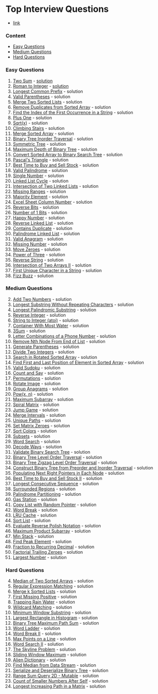 # Top Interview Questions
- [link](https://leetcode.com/problem-list/top-interview-questions/)

### Content
- [Easy Questions](https://github.com/aarondelgiudice/leetCode/tree/main/top_questions#easy-questions)
- [Medium Questions](https://github.com/aarondelgiudice/leetCode/tree/main/top_questions#medium-questions)
- [Hard Questions](https://github.com/aarondelgiudice/leetCode/tree/main/top_questions#hard-questions)

### Easy Questions
1. [Two Sum](https://leetcode.com/problems/two-sum/) - [solution](https://github.com/aarondelgiudice/leetCode/blob/main/src/twoSum.py)
13. [Roman to Integer]() - [solution](https://github.com/aarondelgiudice/leetCode/blob/main/src/romanToInteger.py)
14. [Longest Common Prefix]() - solution
20. [Valid Parentheses]() - solution
21. [Merge Two Sorted Lists]() - solution
26. [Remove Duplicates from Sorted Array]() - solution
28. [Find the Index of the First Occurrence in a String]() - solution
66. [Plus One]() - solution
69. [Sqrt(x)]() - solution
70. [Climbing Stairs]() - solution
88. [Merge Sorted Array]() - solution
94. [Binary Tree Inorder Traversal]() - solution
101. [Symmetric Tree]() - solution
104. [Maximum Depth of Binary Tree]() - solution
108. [Convert Sorted Array to Binary Search Tree]() - solution
118. [Pascal's Triangle]() - solution
121. [Best Time to Buy and Sell Stock]() - solution
125. [Valid Palindrome]() - solution
136. [Single Number]() - solution
141. [Linked List Cycle]() - solution
160. [Intersection of Two Linked Lists]() - solution
163. [Missing Ranges]() - solution
169. [Majority Element]() - solution
171. [Excel Sheet Column Number]() - solution
190. [Reverse Bits]() - solution
191. [Number of 1 Bits]() - solution
202. [Happy Number]() - solution
206. [Reverse Linked List]() - solution
217. [Contains Duplicate]() - solution
234. [Palindrome Linked List]() - solution
242. [Valid Anagram]() - solution
268. [Missing Number]() - solution
283. [Move Zeroes]() - solution
326. [Power of Three]() - solution
344. [Reverse String]() - solution
350. [Intersection of Two Arrays II]() - solution
387. [First Unique Character in a String]() - solution
412. [Fizz Buzz]() - solution

### Medium Questions
2. [Add Two Numbers]() - solution
3. [Longest Substring Without Repeating Characters]() - solution
5. [Longest Palindromic Substring]() - solution
7. [Reverse Integer]() - solution
8. [String to Integer (atoi)]() - solution
11. [Container With Most Water]() - solution
15. [3Sum]() - solution
17. [Letter Combinations of a Phone Number]() - solution
19. [Remove Nth Node From End of List]() - solution
22. [Generate Parentheses]() - solution
29. [Divide Two Integers]() - solution
33. [Search in Rotated Sorted Array]() - solution
34. [Find First and Last Position of Element in Sorted Array]() - solution
36. [Valid Sudoku]() - solution
38. [Count and Say]() - solution
46. [Permutations]() - solution
48. [Rotate Image]() - solution
49. [Group Anagrams]() - solution
50. [Pow(x, n)]() - solution
53. [Maximum Subarray]() - solution
54. [Spiral Matrix]() - solution
55. [Jump Game]() - solution
56. [Merge Intervals]() - solution
62. [Unique Paths]() - solution
73. [Set Matrix Zeroes]() - solution
75. [Sort Colors]() - solution
78. [Subsets]() - solution
79. [Word Search]() - solution
91. [Decode Ways]() - solution
98. [Validate Binary Search Tree]() - solution
102. [Binary Tree Level Order Traversal]() - solution
103. [Binary Tree Zigzag Level Order Traversal]() - solution
105. [Construct Binary Tree from Preorder and Inorder Traversal]() - solution
116. [Populating Next Right Pointers in Each Node]() - solution
122. [Best Time to Buy and Sell Stock II]() - solution
128. [Longest Consecutive Sequence]() - solution
130. [Surrounded Regions]() - solution
131. [Palindrome Partitioning]() - solution
134. [Gas Station]() - solution
138. [Copy List with Random Pointer]() - solution
139. [Word Break]() - solution
146. [LRU Cache]() - solution
148. [Sort List]() - solution
150. [Evaluate Reverse Polish Notation]() - solution
152. [Maximum Product Subarray]() - solution
155. [Min Stack]() - solution
162. [Find Peak Element]() - solution
166. [Fraction to Recurring Decimal]() - solution
172. [Factorial Trailing Zeroes]() - solution
179. [Largest Number]() - solution

### Hard Questions
4. [Median of Two Sorted Arrays]() - solution
10. [Regular Expression Matching]() - solution
23. [Merge k Sorted Lists]() - solution
41. [First Missing Positive]() - solution
42. [Trapping Rain Water]() - solution
44. [Wildcard Matching]() - solution
76. [Minimum Window Substring]() - solution
84. [Largest Rectangle in Histogram]() - solution
124. [Binary Tree Maximum Path Sum]() - solution
127. [Word Ladder]() - solution
140. [Word Break II]() - solution
149. [Max Points on a Line]() - solution
212. [Word Search II]() - solution
218. [The Skyline Problem]() - solution
239. [Sliding Window Maximum]() - solution
269. [Alien Dictionary]() - solution
295. [Find Median from Data Stream]() - solution
297. [Serialize and Deserialize Binary Tree]() - solution
308. [Range Sum Query 2D - Mutable]() - solution
315. [Count of Smaller Numbers After Self]() - solution
329. [Longest Increasing Path in a Matrix]() - solution
